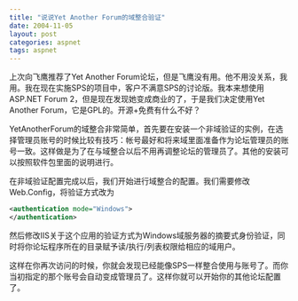 ```yaml
---
title: "说说Yet Another Forum的域整合验证"
date: 2004-11-05
layout: post
categories: aspnet
tags: aspnet
---
```


上次向飞鹰推荐了Yet Another Forum论坛，但是飞鹰没有用。他不用没关系，我用。我在现在实施SPS的项目中，客户不满意SPS的讨论版。我本来想使用ASP.NET Forum 2，但是现在发现她变成商业的了，于是我们决定使用Yet Another Forum，它是GPL的。开源+免费有什么不好？

YetAnotherForum的域整合非常简单，首先要在安装一个非域验证的实例，在选择管理员账号的时候比较有技巧：帐号最好和将来域里面准备作为论坛管理员的账号一致。这样做是为了在与域整合以后不用再调整论坛的管理员了。其他的安装可以按照软件包里面的说明进行。

在非域验证配置完成以后，我们开始进行域整合的配置。我们需要修改Web.Config，将验证方式改为

```xml
<authentication mode="Windows">
</authentication>
```

然后修改IIS关于这个应用的验证方式为Windows域服务器的摘要式身份验证，同时将你论坛程序所在的目录赋予读/执行/列表权限给相应的域用户。

这样在你再次访问的时候，你就会发现已经能像SPS一样整合使用与账号了。而你当初指定的那个账号会自动变成管理员了。这样你就可以开始你的其他论坛配置了。